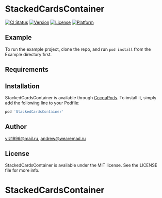 # StackedCardsContainer

[![CI Status](https://img.shields.io/travis/vlz1996@mail.ru/StackedCardsContainer.svg?style=flat)](https://travis-ci.org/vlz1996@mail.ru/StackedCardsContainer)
[![Version](https://img.shields.io/cocoapods/v/StackedCardsContainer.svg?style=flat)](https://cocoapods.org/pods/StackedCardsContainer)
[![License](https://img.shields.io/cocoapods/l/StackedCardsContainer.svg?style=flat)](https://cocoapods.org/pods/StackedCardsContainer)
[![Platform](https://img.shields.io/cocoapods/p/StackedCardsContainer.svg?style=flat)](https://cocoapods.org/pods/StackedCardsContainer)

## Example

To run the example project, clone the repo, and run `pod install` from the Example directory first.

## Requirements

## Installation

StackedCardsContainer is available through [CocoaPods](https://cocoapods.org). To install
it, simply add the following line to your Podfile:

```ruby
pod 'StackedCardsContainer'
```

## Author

vlz1996@mail.ru, andrew@wearemad.ru

## License

StackedCardsContainer is available under the MIT license. See the LICENSE file for more info.
# StackedCardsContainer

